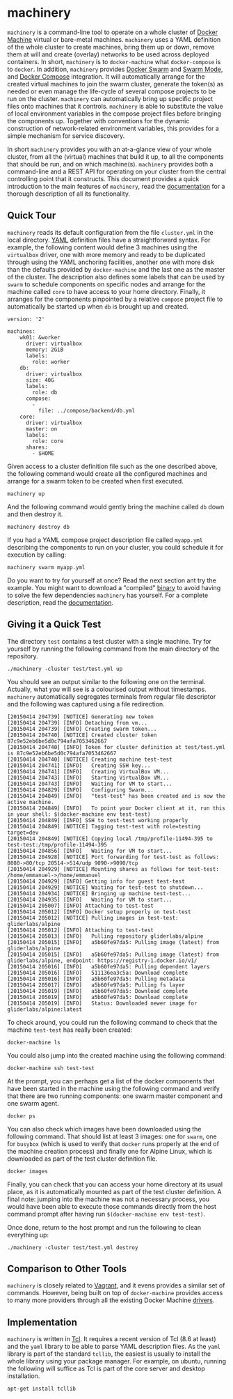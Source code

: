 # machinery

`machinery` is a command-line tool to operate on a whole cluster of
[Docker Machine] virtual or bare-metal machines. `machinery` uses a YAML
definition of the whole cluster to create machines, bring them up or down,
remove them at will and create (overlay) networks to be used across deployed
containers. In short, `machinery` is to `docker-machine` what `docker-compose`
is to `docker`. In addition, `machinery` provides [Docker Swarm] and
[Swarm Mode], and [Docker Compose] integration. It will automatically arrange
for the created virtual machines to join the swarm cluster, generate the
token(s) as needed or even manage the life-cycle of several compose projects to
be run on the cluster. `machinery` can automatically bring up specific project
files onto machines that it controls. `machinery` is able to substitute the
value of local environment variables in the compose project files before
bringing the components up. Together with conventions for the dynamic
construction of network-related environment variables, this provides for a
simple mechanism for service discovery.

In short `machinery` provides you with an at-a-glance view of your
whole cluster, from all the (virtual) machines that build it up, to
all the components that should be run, and on which machine(s).
`machinery` provides both a command-line and a REST API for operating
on your cluster from the central controlling point that it constructs.
This document provides a quick introduction to the main features of
`machinery`, read the [documentation](docs/Reference.md) for a thorough
description of all its functionality.

  [Docker Machine]: https://docs.docker.com/machine/
  [Docker Swarm]: https://docs.docker.com/swarm/
  [Swarm Mode]: https://docs.docker.com/engine/swarm
  [Docker Compose]: https://docs.docker.com/compose/

## Quick Tour

`machinery` reads its default configuration from the file
`cluster.yml` in the local directory. [YAML](http://yaml.org/)
definition files have a straightforward syntax.  For example, the
following content would define 3 machines using the `virtualbox`
driver, one with more memory and ready to be duplicated through using
the YAML anchoring facilities, another one with more disk than the
defaults provided by `docker-machine` and the last one as the master
of the cluster.  The description also defines some labels that can be
used by `swarm` to schedule components on specific nodes and arrange
for the machine called `core` to have access to your home directory.
Finally, it arranges for the components pinpointed by a relative
`compose` project file to automatically be started up when `db` is
brought up and created.

````
version: '2'

machines:
    wk01: &worker
      driver: virtualbox
      memory: 2GiB
      labels:
        role: worker
    db:
      driver: virtualbox
      size: 40G
      labels:
        role: db
      compose:
        -
          file: ../compose/backend/db.yml
    core:
      driver: virtualbox
      master: on
      labels:
        role: core
      shares:
        - $HOME
````

Given access to a cluster definition file such as the one described
above, the following command would create all the configured machines
and arrange for a swarm token to be created when first executed.

    machinery up

And the following command would gently bring the machine called `db`
down and then destroy it.

    machinery destroy db

If you had a YAML compose project description file called `myapp.yml`
describing the components to run on your cluster, you could schedule
it for execution by calling:

    machinery swarm myapp.yml

Do you want to try for yourself at once? Read the next section ant try the
example. You might want to download a "compiled"
[binary](https://github.com/efrecon/machinery/releases) to avoid
having to solve the few dependencies `machinery` has yourself. For a
complete description, read the [documentation](docs/Reference.md).


## Giving it a Quick Test

The directory `test` contains a test cluster with a single machine.  Try for
yourself by running the following command from the main directory of the
repository.

    ./machinery -cluster test/test.yml up

You should see an output similar to the following one on the terminal.
Actually, what *you* will see is a colourised output without timestamps.
`machinery` automatically segregates terminals from regular file descriptor and
the following was captured using a file redirection.

    [20150414 204739] [NOTICE] Generating new token
    [20150414 204739] [INFO] Detaching from vm...
    [20150414 204739] [INFO] Creating swarm token...
    [20150414 204740] [NOTICE] Created cluster token 87c9e52eb6be5d0c794afa7053462667
    [20150414 204740] [INFO] Token for cluster definition at test/test.yml is 87c9e52eb6be5d0c794afa7053462667
    [20150414 204740] [NOTICE] Creating machine test-test
    [20150414 204741] [INFO]   Creating SSH key...
    [20150414 204741] [INFO]   Creating VirtualBox VM...
    [20150414 204743] [INFO]   Starting VirtualBox VM...
    [20150414 204743] [INFO]   Waiting for VM to start...
    [20150414 204829] [INFO]   Configuring Swarm...
    [20150414 204849] [INFO]   "test-test" has been created and is now the active machine.
    [20150414 204849] [INFO]   To point your Docker client at it, run this in your shell: $(docker-machine env test-test)
    [20150414 204849] [INFO] SSH to test-test working properly
    [20150414 204849] [NOTICE] Tagging test-test with role=testing target=dev
    [20150414 204849] [NOTICE] Copying local /tmp/profile-11494-395 to test-test:/tmp/profile-11494-395
    [20150414 204856] [INFO]   Waiting for VM to start...
    [20150414 204928] [NOTICE] Port forwarding for test-test as follows: 8080->80/tcp 20514->514/udp 9090->9090/tcp
    [20150414 204929] [NOTICE] Mounting shares as follows for test-test: /home/emmanuel->/home/emmanuel
    [20150414 204929] [INFO] Getting info for guest test-test
    [20150414 204929] [NOTICE] Waiting for test-test to shutdown...
    [20150414 204934] [NOTICE] Bringing up machine test-test...
    [20150414 204935] [INFO]   Waiting for VM to start...
    [20150414 205007] [INFO] Attaching to test-test
    [20150414 205012] [INFO] Docker setup properly on test-test
    [20150414 205012] [NOTICE] Pulling images in test-test: gliderlabs/alpine
    [20150414 205012] [INFO] Attaching to test-test
    [20150414 205013] [INFO]   Pulling repository gliderlabs/alpine
    [20150414 205015] [INFO]   a5b60fe97da5: Pulling image (latest) from gliderlabs/alpine
    [20150414 205015] [INFO]   a5b60fe97da5: Pulling image (latest) from gliderlabs/alpine, endpoint: https://registry-1.docker.io/v1/
    [20150414 205016] [INFO]   a5b60fe97da5: Pulling dependent layers
    [20150414 205016] [INFO]   511136ea3c5a: Download complete
    [20150414 205016] [INFO]   a5b60fe97da5: Pulling metadata
    [20150414 205017] [INFO]   a5b60fe97da5: Pulling fs layer
    [20150414 205019] [INFO]   a5b60fe97da5: Download complete
    [20150414 205019] [INFO]   a5b60fe97da5: Download complete
    [20150414 205019] [INFO]   Status: Downloaded newer image for gliderlabs/alpine:latest

To check around, you could run the following command to check that the machine
`test-test` has really been created:

    docker-machine ls

You could also jump into the created machine using the following command:

    docker-machine ssh test-test

At the prompt, you can perhaps get a list of the docker components that have
been started in the machine using the following command and verify that there
are two running components: one swarm master component and one swarm agent.

    docker ps

You can also check which images have been downloaded using the following
command.  That should list at least 3 images: one for `swarm`, one for `busybox`
(which is used to verify that `docker` runs properly at the end of the machine
creation process) and finally one for Alpine Linux, which is downloaded as part
of the test cluster definition file.

    docker images

Finally, you can check that you can access your home directory at its usual
place, as it is automatically mounted as part of the test cluster definition.  A
final note: jumping into the machine was not a necessary process, you would have
been able to execute those commands directly from the host command prompt after
having run `$(docker-machine env test-test)`.  

Once done, return to the host prompt and run the following to clean everything
up:

    ./machinery -cluster test/test.yml destroy

## Comparison to Other Tools

`machinery` is closely related to [Vagrant](https://www.vagrantup.com/), and it
evens provides a similar set of commands.  However, being built on top of
`docker-machine` provides access to many more providers through all the existing
Docker Machine [drivers](https://docs.docker.com/machine/#drivers).

## Implementation

`machinery` is written in [Tcl](http://www.tcl.tk/). It requires a recent
version of Tcl (8.6 at least) and the `yaml` library to be able to parse YAML
description files.  As the `yaml` library is part of the standard `tcllib`, the
easiest is usually to install the whole library using your package manager.  For
example, on ubuntu, running the following will suffice as Tcl is part of the
core server and desktop installation.

    apt-get install tcllib
